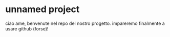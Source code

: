 # unnamed project
ciao ame, benvenute nel repo del nostro progetto. impareremo finalmente a usare github (forse)!

